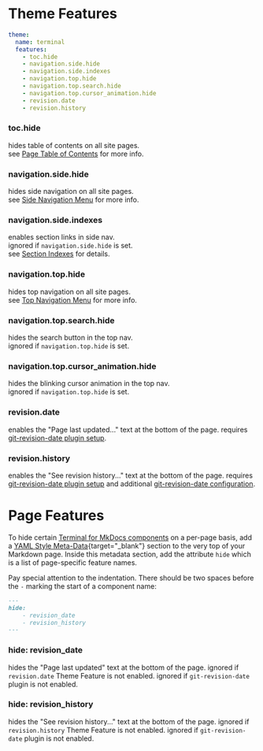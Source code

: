 # Theme Features

```yaml
theme:
  name: terminal
  features:
    - toc.hide
    - navigation.side.hide
    - navigation.side.indexes
    - navigation.top.hide
    - navigation.top.search.hide
    - navigation.top.cursor_animation.hide
    - revision.date
    - revision.history
```

### toc.hide  
hides table of contents on all site pages.  
see [Page Table of Contents](../configuration/index.md#page-table-of-contents) for more info.  

### navigation.side.hide  
hides side navigation on all site pages.  
see [Side Navigation Menu](../configuration/index.md#side-navigation-menu) for more info.  

### navigation.side.indexes  
enables section links in side nav.  
ignored if `navigation.side.hide` is set.  
see [Section Indexes](../navigation/section-indexes.md) for details.  

### navigation.top.hide  
hides top navigation on all site pages.  
see [Top Navigation Menu](../configuration/index.md#top-navigation-menu) for more info.  

### navigation.top.search.hide
hides the search button in the top nav.  
ignored if `navigation.top.hide` is set.  

### navigation.top.cursor_animation.hide  
hides the blinking cursor animation in the top nav.  
ignored if `navigation.top.hide` is set.  

### revision.date
enables the "Page last updated..." text at the bottom of the page.  requires [git-revision-date plugin setup].

### revision.history
enables the "See revision history..." text at the bottom of the page.  requires [git-revision-date plugin setup] and additional [git-revision-date configuration].


[git-revision-date plugin setup]: ../plugins/git-revision/
[git-revision-date configuration]: ../plugins/git-revision/#advanced-configuration

# Page Features

To hide certain [Terminal for MkDocs components] on a per-page basis, add a [YAML Style Meta-Data]{target="_blank"} section to the very top of your Markdown page. Inside this metadata section, add the attribute `hide` which is a list of page-specific feature names.

Pay special attention to the indentation. There should be two spaces before the `-` marking the start of a component name: 

```markdown
---
hide:
    - revision_date
    - revision_history
---
```

[YAML Style Meta-Data]: https://www.mkdocs.org/user-guide/writing-your-docs/#yaml-style-meta-data
[Terminal for MkDocs components]: ../#theme-components

### hide: revision_date
hides the "Page last updated" text at the bottom of the page.  ignored if `revision.date` Theme Feature is not enabled.  ignored if `git-revision-date` plugin is not enabled.  

### hide: revision_history
hides the "See revision history..." text at the bottom of the page.  ignored if `revision.history` Theme Feature is not enabled.  ignored if `git-revision-date` plugin is not enabled.  